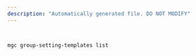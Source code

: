 ```yaml
---
description: "Automatically generated file. DO NOT MODIFY"
---
```


```bash


mgc group-setting-templates list

```